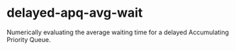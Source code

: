 # delayed-apq-avg-wait
Numerically evaluating the average waiting time for a delayed Accumulating Priority Queue.
